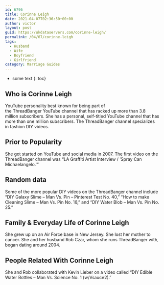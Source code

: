 ```yaml
---
id: 6796
title: Corinne Leigh
date: 2021-04-07T02:36:50+00:00
author: victor
layout: post
guid: https://ukdataservers.com/corinne-leigh/
permalink: /04/07/corinne-leigh
tags:
  - Husband
  - Wife
  - Boyfriend
  - Girlfriend
category: Marriage Guides
---
```


* some text
{: toc}


## Who is Corinne Leigh



YouTube personality best known for being part of the ThreadBanger YouTube channel that has racked up more than 3.8 million subscribers. She has a personal, self-titled YouTube channel that has more than one million subscribers. The ThreadBanger channel specializes in fashion DIY videos.

                
                
                
## Prior to Popularity



She got started on YouTube and social media in 2007. The first video on the ThreadBanger channel was &#8220;LA Graffiti Artist Interview / &#8216;Spray Can Michaelangelo.'&#8221;

                
                
                
## Random data



Some of the more popular DIY videos on the ThreadBanger channel include &#8220;DIY Galaxy Slime &#8211; Man Vs. Pin &#8211; Pinterest Test No. 40,&#8221; &#8220;How to make Cleaning Slime &#8211; Man Vs. Pin No. 16,&#8221; and &#8220;DIY Water Blob &#8211; Man Vs. Pin No. 25.&#8221;

                
                
                
## Family & Everyday Life of Corinne Leigh



She grew up on an Air Force base in New Jersey. She lost her mother to cancer. She and her husband Rob Czar, whom she runs ThreadBanger with, began dating around 2004.

                
                
                
## People Related With Corinne Leigh



She and Rob collaborated with Kevin Lieber on a video called &#8220;DIY Edible Water Bottles &#8211; Man Vs. Science No. 1 (w/Vsauce2).&#8221;

                
              
            
          
          
          